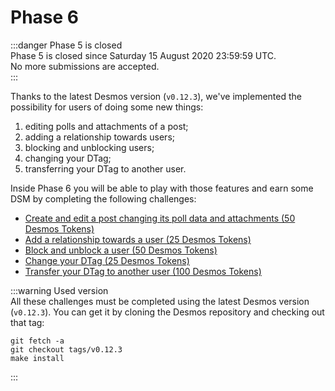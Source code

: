# Phase 6
:::danger Phase 5 is closed  
Phase 5 is closed since Saturday 15 August 2020 23:59:59 UTC.  
No more submissions are accepted.    
:::

Thanks to the latest Desmos version (`v0.12.3`), we've implemented the possibility for users of doing some new things: 

1. editing polls and attachments of a post;
2. adding a relationship towards users; 
3. blocking and unblocking users;
4. changing your DTag;
5. transferring your DTag to another user. 

Inside Phase 6 you will be able to play with those features and earn some DSM by completing the following challenges:

- [Create and edit a post changing its poll data and attachments (50 Desmos Tokens)](edit-post.md)
- [Add a relationship towards a user (25 Desmos Tokens)](create-relationship.md)
- [Block and unblock a user (50 Desmos Tokens)](block-unblock.md)
- [Change your DTag (25 Desmos Tokens)](change-dtag.md)
- [Transfer your DTag to another user (100 Desmos Tokens)](transfer-dtag.md)

:::warning Used version  
All these challenges must be completed using the latest Desmos version (`v0.12.3`). You can get it by cloning the Desmos repository and checking out that tag: 

```shell
git fetch -a 
git checkout tags/v0.12.3
make install
```

:::
